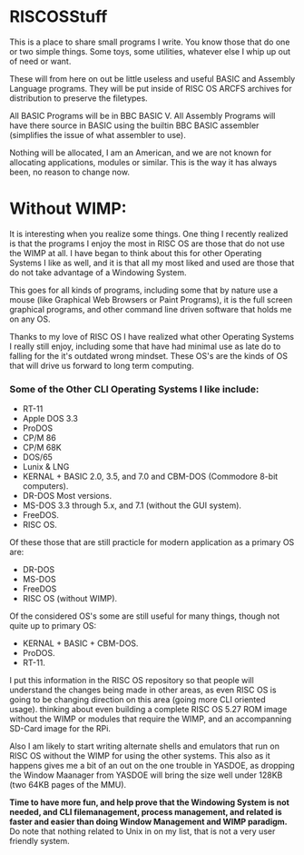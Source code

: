 # RISCOSStuff
This is a place to share small programs I write.  You know those that do one or two simple things.  Some toys, some utilities, whatever else I whip up out of need or want.

These will from here on out be little useless and useful BASIC and Assembly Language programs.  They will be put inside of RISC OS ARCFS archives for distribution to preserve the filetypes.

All BASIC Programs will be in BBC BASIC V.  All Assembly Programs will have there source in BASIC using the builtin BBC BASIC assembler (simplifies the issue of what assembler to use).

Nothing will be allocated, I am an American, and we are not known for allocating applications, modules or similar.  This is the way it has always been, no reason to change now.

# Without WIMP:

It is interesting when you realize some things.  One thing I recently realized is that the programs I enjoy the most in RISC OS are those that do not use the WIMP at all.   I have began to think about this for other Operating Systems I like as well, and it is that all my most liked and used are those that do not take advantage of a Windowing System.

This goes for all kinds of programs, including some that by nature use a mouse (like Graphical Web Browsers or Paint Programs), it is the full screen graphical programs, and other command line driven software that holds me on any OS.

Thanks to my love of RISC OS I have realized what other Operating Systems I really still enjoy, including some that have had minimal use as late do to falling for the it's outdated wrong mindset.  These OS's are the kinds of OS that will drive us forward to long term computing.

### Some of the Other CLI Operating Systems I like include:

* RT-11
* Apple DOS 3.3
* ProDOS
* CP/M 86
* CP/M 68K
* DOS/65
* Lunix & LNG
* KERNAL + BASIC 2.0, 3.5, and 7.0 and CBM-DOS (Commodore 8-bit computers).
* DR-DOS Most versions.
* MS-DOS 3.3 through 5.x, and 7.1 (without the GUI system).
* FreeDOS.
* RISC OS.

Of these those that are still practicle for modern application as a primary OS are:
* DR-DOS
* MS-DOS
* FreeDOS
* RISC OS (without WIMP).

Of the considered OS's some are still useful for many things, though not quite up to primary OS:
* KERNAL + BASIC + CBM-DOS.
* ProDOS.
* RT-11.

I put this information in the RISC OS repository so that people will understand the changes being made in other areas, as even RISC OS is going to be changing direction on this area (going more CLI oriented usage).  thinking about even building a complete RISC OS 5.27 ROM image without the WIMP or modules that require the WIMP, and an accompanning SD-Card image for the RPi.

Also I am likely to start writing alternate shells and emulators that run on RISC OS without the WIMP for using the other systems.  This also as it happens gives me a bit of an out on the one trouble in YASDOE, as dropping the Window Maanager from YASDOE will bring the size well under 128KB (two 64KB pages of the MMU).

**Time to have more fun, and help prove that the Windowing System is not needed, and CLI filemanagement, process management, and related is faster and easier than doing Window Management and WIMP paradigm.**  Do note that nothing related to Unix in on my list, that is not a very user friendly system.

